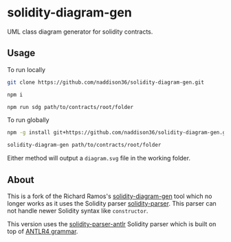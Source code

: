 # solidity-diagram-gen
UML class diagram generator for solidity contracts.

## Usage

To run locally
```Bash
git clone https://github.com/naddison36/solidity-diagram-gen.git

npm i

npm run sdg path/to/contracts/root/folder
```

To run globally
```Bash
npm -g install git+https://github.com/naddison36/solidity-diagram-gen.git

solidity-diagram-gen path/to/contracts/root/folder
```

Either method will output a `diagram.svg` file in the working folder.

## About

This is a fork of the Richard Ramos's [solidity-diagram-gen](https://github.com/richard-ramos/solidity-diagram-gen) tool which no longer works as it uses the Solidity parser [solidity-parser](https://www.npmjs.com/package/solidity-parser/v/0.4.0). This parser can not handle newer Solidity syntax like `constructor`.

This version uses the [solidity-parser-antlr](https://github.com/federicobond/solidity-parser-antlr) Solidity parser which is built on top of [ANTLR4 grammar](https://github.com/solidityj/solidity-antlr4).